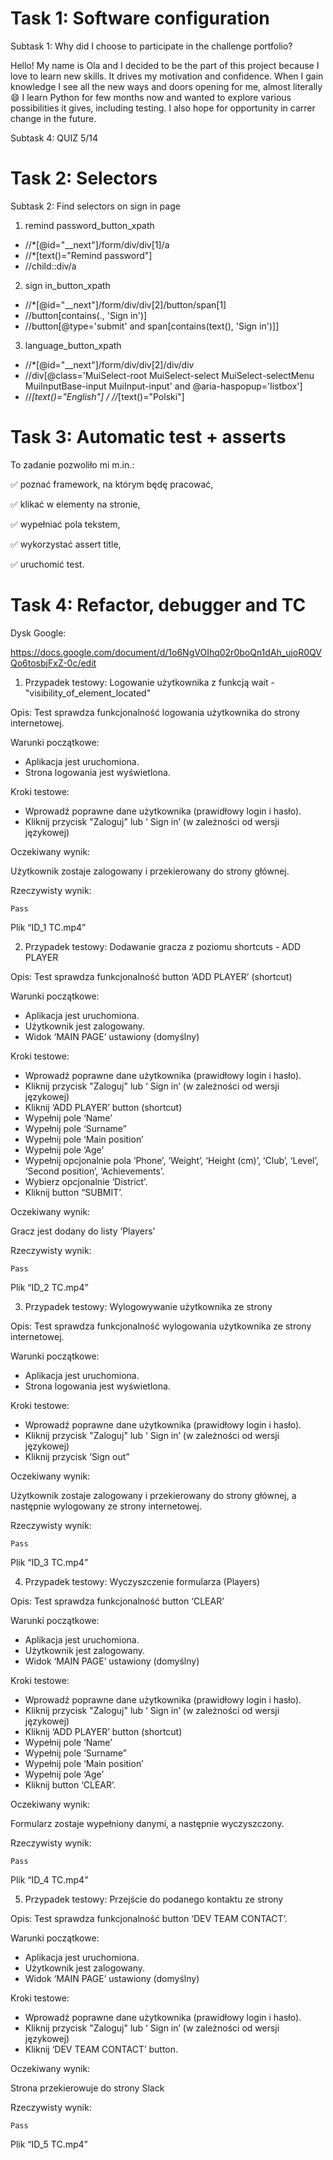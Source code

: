 # Task 1: Software configuration

Subtask 1: Why did I choose to participate in the challenge portfolio?

Hello! My name is Ola and I decided to be the part of this project because I love to learn new skills. It drives my motivation and confidence. When I gain knowledge I see all the new ways and doors opening for me, almost literally 😄
I learn Python for few months now and wanted to explore various possibilities it gives, including testing. I also hope for opportunity in carrer change in the future. 

Subtask 4: QUIZ
5/14

# Task 2: Selectors

Subtask 2: Find selectors on sign in page 

1. remind password_button_xpath
   
* //*[@id="__next"]/form/div/div[1]/a
* //*[text()="Remind password"]
* //child::div/a
   
2. sign in_button_xpath
   
* //*[@id="__next"]/form/div/div[2]/button/span[1]
* //button[contains(., 'Sign in')]
* //button[@type='submit' and span[contains(text(), 'Sign in')]]

3. language_button_xpath

* //*[@id="__next"]/form/div/div[2]/div/div
* //div[@class='MuiSelect-root MuiSelect-select MuiSelect-selectMenu MuiInputBase-input MuiInput-input' and @aria-haspopup='listbox']
* //*[text()="English"] / //*[text()="Polski"]


# Task 3: Automatic test + asserts

To zadanie pozwoliło mi m.in.:

✅ poznać framework, na którym będę pracować,

✅ klikać w elementy na stronie,

✅ wypełniać pola tekstem,

✅ wykorzystać assert title, 

✅ uruchomić test.


# Task 4: Refactor, debugger and TC

Dysk Google:

https://docs.google.com/document/d/1o6NgVOIhq02r0boQn1dAh_ujoR0QVQo6tosbjFxZ-0c/edit


1. Przypadek testowy: Logowanie użytkownika z funkcją wait - "visibility_of_element_located"

Opis: Test sprawdza funkcjonalność logowania użytkownika do strony internetowej.

Warunki początkowe:

- Aplikacja jest uruchomiona.
- Strona logowania jest wyświetlona.

Kroki testowe:

- Wprowadź poprawne dane użytkownika (prawidłowy login i hasło).
- Kliknij przycisk "Zaloguj" lub ‘ Sign in’ (w zależności od wersji językowej)

Oczekiwany wynik:

Użytkownik zostaje zalogowany i przekierowany do strony głównej.

Rzeczywisty wynik:

	Pass


Plik “ID_1 TC.mp4”

2. Przypadek testowy: Dodawanie gracza z poziomu shortcuts - ADD PLAYER

Opis: Test sprawdza funkcjonalność button ‘ADD PLAYER’ (shortcut)

Warunki początkowe:

- Aplikacja jest uruchomiona.
- Użytkownik jest zalogowany.
- Widok ‘MAIN PAGE’ ustawiony (domyślny)

Kroki testowe:

- Wprowadź poprawne dane użytkownika (prawidłowy login i hasło).
- Kliknij przycisk "Zaloguj" lub ‘ Sign in’ (w zależności od wersji językowej)
- Kliknij ‘ADD PLAYER’ button (shortcut)
- Wypełnij pole ‘Name’ 
- Wypełnij pole ‘Surname”
- Wypełnij pole ‘Main position’
- Wypełnij pole ‘Age’
- Wypełnij opcjonalnie pola ‘Phone’, ‘Weight’, ‘Height (cm)’, ‘Club’, ‘Level’, ‘Second position’, ‘Achievements’.
- Wybierz opcjonalnie ‘District’.
- Kliknij button “SUBMIT’.

Oczekiwany wynik:

Gracz jest dodany do listy ‘Players’

Rzeczywisty wynik:

	Pass


Plik “ID_2 TC.mp4”

3. Przypadek testowy: Wylogowywanie użytkownika ze strony

Opis: Test sprawdza funkcjonalność wylogowania użytkownika ze strony internetowej.

Warunki początkowe:

- Aplikacja jest uruchomiona.
- Strona logowania jest wyświetlona.

Kroki testowe:

- Wprowadź poprawne dane użytkownika (prawidłowy login i hasło).
- Kliknij przycisk "Zaloguj" lub ‘ Sign in’ (w zależności od wersji językowej)
- Kliknij przycisk ‘Sign out”

Oczekiwany wynik:

Użytkownik zostaje zalogowany i przekierowany do strony głównej, a następnie wylogowany ze strony internetowej.

Rzeczywisty wynik:

	Pass

Plik “ID_3 TC.mp4”

4. Przypadek testowy: Wyczyszczenie formularza (Players)

Opis: Test sprawdza funkcjonalność button ‘CLEAR’

Warunki początkowe:

- Aplikacja jest uruchomiona.
- Użytkownik jest zalogowany.
- Widok ‘MAIN PAGE’ ustawiony (domyślny)

Kroki testowe:

- Wprowadź poprawne dane użytkownika (prawidłowy login i hasło).
- Kliknij przycisk "Zaloguj" lub ‘ Sign in’ (w zależności od wersji językowej)
- Kliknij ‘ADD PLAYER’ button (shortcut)
- Wypełnij pole ‘Name’ 
- Wypełnij pole ‘Surname”
- Wypełnij pole ‘Main position’
- Wypełnij pole ‘Age’
- Kliknij button ‘CLEAR’.

Oczekiwany wynik:

Formularz zostaje wypełniony danymi, a następnie wyczyszczony.

Rzeczywisty wynik:

	Pass

Plik “ID_4 TC.mp4”

5. Przypadek testowy: Przejście do podanego kontaktu ze strony 

Opis: Test sprawdza funkcjonalność button ‘DEV TEAM CONTACT’.

Warunki początkowe:

- Aplikacja jest uruchomiona.
- Użytkownik jest zalogowany.
- Widok ‘MAIN PAGE’ ustawiony (domyślny)

Kroki testowe:

- Wprowadź poprawne dane użytkownika (prawidłowy login i hasło).
- Kliknij przycisk "Zaloguj" lub ‘ Sign in’ (w zależności od wersji językowej)
- Kliknij ‘DEV TEAM CONTACT’ button.

Oczekiwany wynik:

Strona przekierowuje do strony Slack

Rzeczywisty wynik:

	Pass

Plik “ID_5 TC.mp4”

